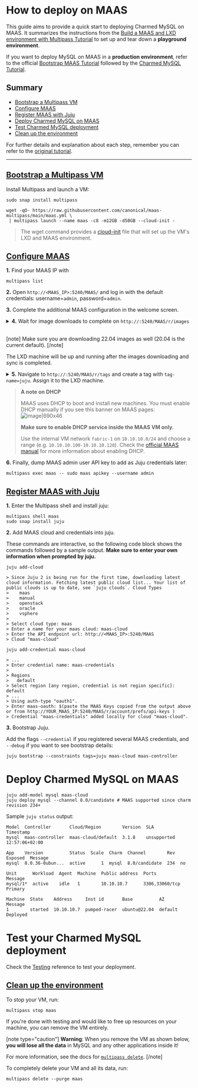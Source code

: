# How to deploy on MAAS

This guide aims to provide a quick start to deploying Charmed MySQL on MAAS. It summarizes the instructions from the [Build a MAAS and LXD environment with Multipass Tutorial](https://discourse.maas.io/t/5360) to set up and tear down a **playground environment**.

If you want to deploy MySQL on MAAS in a **production environment**, refer to the official [Bootstrap MAAS Tutorial](https://maas.io/docs/tutorial-bootstrapping-maas) followed by the [Charmed MySQL Tutorial](/t/9912).

## Summary
 * [Bootstrap a Multipass VM](#heading--bootstrap-multipass-vm)
 * [Configure MAAS](#heading--configure-maas)
 * [Register MAAS with Juju](#heading--register-maas-juju)
 * [Deploy Charmed MySQL on MAAS](#heading--deploy-mysql-maas)
 * [Test Charmed MySQL deployment](#heading--test-mysql)
 * [Clean up the environment](#heading--clean-up)

For further details and explanation about each step, remember you can refer to the [original tutorial](https://discourse.maas.io/t/5360). 

---
 <a href="#heading--bootstrap-multipass-vm"><h2 id="heading--bootstrap-multipass-vm"> Bootstrap a Multipass VM </h2></a>

Install Multipass and launch a VM:
```shell
sudo snap install multipass

wget -qO- https://raw.githubusercontent.com/canonical/maas-multipass/main/maas.yml \
 | multipass launch --name maas -c8 -m12GB -d50GB --cloud-init -
```
> The wget command provides a [cloud-init](https://github.com/canonical/maas-multipass/blob/main/maas.yml) file that will set up the VM's LXD and MAAS environment.

 <a href="#heading--configure-maas"><h2 id="heading--configure-maas"> Configure MAAS </h2></a>

**1.** Find your MAAS IP with
```shell
multipass list
```

**2.** Open `http://<MAAS_IP>:5240/MAAS/` and log in with the default credentials: username=`admin`, password=`admin`.

**3.** Complete the additional MAAS configuration in the welcome screen.


<details>
<summary><b>4.</b> Wait for image downloads to complete on <code>http://<MAAS_IP>:5240/MAAS/r/images</code> </summary>

[![Screenshot from 2024-04-12 12-48-40](upload://kyNPhsHr7GHyFouEpp7sxPytb6g.png)](https://assets.ubuntu.com/v1/901aa34b-image_downloads.png)
</details>
</br>

[note]
Make sure you are downloading 22.04 images as well (20.04 is the current default).
[/note]

The LXD machine will be up and running after the images downloading and sync is completed.
<details>
<summary><b>5.</b> Navigate to  <code>http://<MASS_IP>:5240/MAAS/r/tags</code> and create a tag with <code>tag-name=juju</code>. Assign it to the LXD machine. </summary>

[![Screenshot from 2024-04-12 12-51-30](upload://44dY32yFYSybmvypdEgDtj0lFid.png)](https://assets.ubuntu.com/v1/1c82f803-tags.png)
</details>

> **A note on DHCP**
>
> MAAS uses DHCP to boot and install new machines. You must enable DHCP manually if you see this banner on MAAS pages:
![image|690x46](upload://g458TLPPqGIISCFHKdfUwXRepeZ.png)
>
> **Make sure to enable DHCP service inside the MAAS VM only.**
>
 >Use the internal VM network `fabric-1` on `10.10.10.0/24` and choose a range (e.g. `10.10.10.100-10.10.10.120`). Check the [official MAAS manual](https://maas.io/docs/enabling-dhcp) for more information about enabling DHCP.


**6.** Finally, dump MAAS admin user API key to add as Juju credentials later:
```shell
multipass exec maas -- sudo maas apikey --username admin
```

 <a href="#heading--register-maas-juju"><h2 id="heading--register-maas-juju"> Register MAAS with Juju </h2></a>

**1.** Enter the Multipass shell and install juju:
```shell
multipass shell maas
sudo snap install juju
```
**2.** Add MAAS cloud and credentials into juju. 

These commands are interactive, so the following code block shows the commands followed by a sample output. **Make sure to enter your own information when prompted by juju.**
```shell
juju add-cloud

> Since Juju 2 is being run for the first time, downloading latest cloud information. Fetching latest public cloud list... Your list of public clouds is up to date, see `juju clouds`. Cloud Types
>    maas
>    manual
>    openstack
>    oracle
>    vsphere
> 
> Select cloud type: maas
> Enter a name for your maas cloud: maas-cloud 
> Enter the API endpoint url: http://<MAAS_IP>:5240/MAAS
> Cloud "maas-cloud" 
```
```shell
juju add-credential maas-cloud 

> ...
> Enter credential name: maas-credentials
> 
> Regions
>   default
> Select region [any region, credential is not region specific]: default
> ...
> Using auth-type "oauth1". 
> Enter maas-oauth: $(paste the MAAS Keys copied from the output above or from http://YOUR_MAAS_IP:5240/MAAS/r/account/prefs/api-keys ) 
> Credential "maas-credentials" added locally for cloud "maas-cloud".
```

**3.** Bootstrap Juju. 

Add the flags `--credential` if you registered several MAAS credentials, and `--debug` if you want to see bootstrap details:
```shell
juju bootstrap --constraints tags=juju maas-cloud maas-controller
```

# Deploy Charmed MySQL on MAAS
```shell
juju add-model mysql maas-cloud
juju deploy mysql --channel 8.0/candidate # MAAS supported since charm revision 234+
```
Sample `juju status` output:
```shell
Model  Controller       Cloud/Region        Version  SLA          Timestamp
mysql  maas-controller  maas-cloud/default  3.1.8    unsupported  12:57:06+02:00

App    Version          Status  Scale  Charm  Channel        Rev  Exposed  Message
mysql  8.0.36-0ubun...  active      1  mysql  8.0/candidate  234  no       

Unit      Workload  Agent  Machine  Public address  Ports           Message
mysql/1*  active    idle   1        10.10.10.7      3306,33060/tcp  Primary

Machine  State    Address     Inst id       Base          AZ       Message
1        started  10.10.10.7  pumped-racer  ubuntu@22.04  default  Deployed
```

# Test your Charmed MySQL deployment

Check the [Testing](/t/11770) reference to test your deployment.

 <a href="#heading--clean-up"><h2 id="heading--clean-up"> Clean up the environment </h2></a>
To stop your VM, run: 
```shell
multipass stop maas
```
If you're done with testing and would like to free up resources on your machine, you can remove the VM entirely.

[note type="caution"]
**Warning**: When you remove the VM as shown below, **you will lose all the data** in MySQL and any other applications inside it! 

For more information, see the docs for [`multipass delete`](https://multipass.run/docs/delete-command).
[/note]

To completely delete your VM and all its data, run:
```shell
multipass delete --purge maas
```